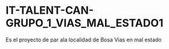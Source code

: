 # IT-TALENT-CAN-GRUPO_1_VIAS_MAL_ESTADO1
Es el proyecto de par ala localidad de Bosa Vias en mal estado
